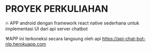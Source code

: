 # PROYEK PERKULIAHAN

🔥 APP android dengan framework react native sederhana untuk implementasi UI dari api server chatbot

⚒️APP ini terkoneksi secara langsung oleh api https://api-chat-bot-nlp.herokuapp.com
